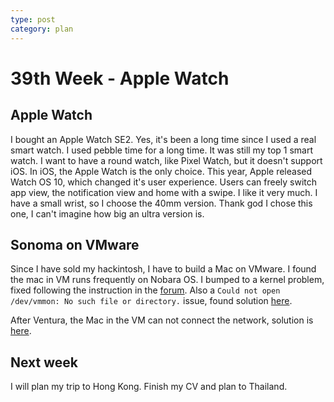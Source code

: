 ```yaml
---
type: post
category: plan
---
```


# 39th Week - Apple Watch

## Apple Watch

I bought an Apple Watch SE2. Yes, it's been a long time since I used a real smart watch. I used pebble time for a long time. It was still my top 1 smart watch. I want to have a round watch, like Pixel Watch, but it doesn't support iOS. In iOS, the Apple Watch is the only choice. This year, Apple released Watch OS 10, which changed it's user experience. Users can freely switch app view, the notification view and home with a swipe. I like it very much. I have a small wrist, so I choose the 40mm version. Thank god I chose this one, I can't imagine how big an ultra version is.

## Sonoma on VMware

Since I have sold my hackintosh, I have to build a Mac on VMware. I found the mac in VM runs frequently on Nobara OS. I bumped to a kernel problem, fixed following the instruction in the [forum](https://communities.vmware.com/t5/Workstation-2023-Tech-Preview/Linux-Kernel-6-5-rc-vmmon-compile-fails/td-p/2981003). Also a `Could not open /dev/vmmon: No such file or directory.` issue, found solution [here](https://askubuntu.com/questions/1348250/skipping-btf-generation-xxx-due-to-unavailability-of-vmlinux-on-ubuntu-21-04).

After Ventura, the Mac in the VM can not connect the network, solution is [here](https://communities.vmware.com/t5/VMware-Fusion-Discussions/macOS-Ventura-guest-has-no-network-connection/td-p/2912933).

## Next week

I will plan my trip to Hong Kong. Finish my CV and plan to Thailand.